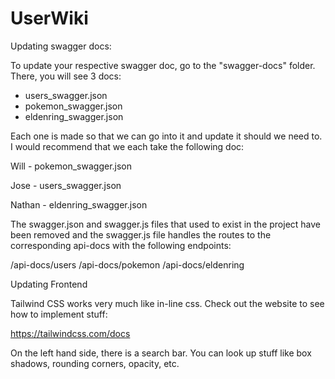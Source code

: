 # UserWiki

Updating swagger docs:

To update your respective swagger doc, go to the "swagger-docs" folder. There, you will see 3 docs: 

- users_swagger.json
- pokemon_swagger.json
- eldenring_swagger.json

Each one is made so that we can go into it and update it should we need to. I would recommend that we each take the following doc:

Will - pokemon_swagger.json

Jose - users_swagger.json

Nathan - eldenring_swagger.json

The swagger.json and swagger.js files that used to exist in the project have been removed and the swagger.js file handles the routes to the corresponding 
api-docs with the following endpoints:

/api-docs/users
/api-docs/pokemon
/api-docs/eldenring


<!-- End of Swagger Doc Details -->

Updating Frontend

Tailwind CSS works very much like in-line css. Check out the website to see how to implement stuff:

https://tailwindcss.com/docs

On the left hand side, there is a search bar. You can look up stuff like box shadows, rounding corners, opacity, etc.
